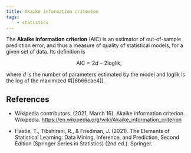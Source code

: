 ```yaml
---
title: Akaike information criterion
tags:
    - statistics
---
```


The **Akaike information criterion** (AIC) is an estimator of out-of-sample prediction error, and thus a measure of quality of statistical models, for a given set of data. Its definition is

$$ \text{AIC} = 2d - 2\text{loglik} ,$$

where $d$ is the number of parameters estimated by the model and $\text{loglik}$ is the log of the maximized #[[6b66cae4]].

## References

- Wikipedia contributors. (2021, March 16). Akaike information criterion. Wikipedia. <https://en.wikipedia.org/wiki/Akaike_information_criterion>

- Hastie, T., Tibshirani, R., & Friedman, J. (2021). The Elements of Statistical Learning: Data Mining, Inference, and Prediction, Second Edition (Springer Series in Statistics) (2nd ed.). Springer.
